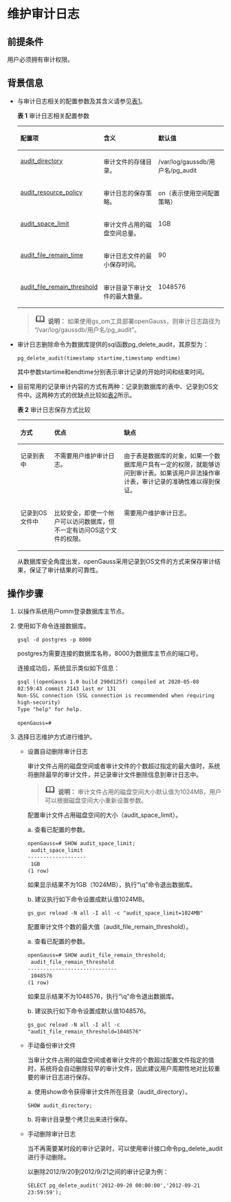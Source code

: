 # 维护审计日志<a name="ZH-CN_TOPIC_0246507973"></a>

## 前提条件<a name="zh-cn_topic_0237121114_zh-cn_topic_0059778793_sbf90b4aa56054a53b7c697eec67d09ac"></a>

用户必须拥有审计权限。

## 背景信息<a name="zh-cn_topic_0237121114_zh-cn_topic_0059778793_scec2076978bb4ca1b7959fef703791b2"></a>

-   与审计日志相关的配置参数及其含义请参见[表1](#zh-cn_topic_0237121114_zh-cn_topic_0059778793_t611ff04302e6463c8850c39d3e1d78fb)。

    **表 1**  审计日志相关配置参数

    <a name="zh-cn_topic_0237121114_zh-cn_topic_0059778793_t611ff04302e6463c8850c39d3e1d78fb"></a>
    <table><thead align="left"><tr id="zh-cn_topic_0237121114_zh-cn_topic_0059778793_r8d98f172fcb143a4b42b10577220d355"><th class="cellrowborder" valign="top" width="37%" id="mcps1.2.4.1.1"><p id="zh-cn_topic_0237121114_zh-cn_topic_0059778793_a193720958fde4c19bc65993675dfa1a9"><a name="zh-cn_topic_0237121114_zh-cn_topic_0059778793_a193720958fde4c19bc65993675dfa1a9"></a><a name="zh-cn_topic_0237121114_zh-cn_topic_0059778793_a193720958fde4c19bc65993675dfa1a9"></a>配置项</p>
    </th>
    <th class="cellrowborder" valign="top" width="28.999999999999996%" id="mcps1.2.4.1.2"><p id="zh-cn_topic_0237121114_zh-cn_topic_0059778793_af5d2e50e4bb64af6a29f7a3fdb06d45f"><a name="zh-cn_topic_0237121114_zh-cn_topic_0059778793_af5d2e50e4bb64af6a29f7a3fdb06d45f"></a><a name="zh-cn_topic_0237121114_zh-cn_topic_0059778793_af5d2e50e4bb64af6a29f7a3fdb06d45f"></a>含义</p>
    </th>
    <th class="cellrowborder" valign="top" width="34%" id="mcps1.2.4.1.3"><p id="zh-cn_topic_0237121114_zh-cn_topic_0059778793_a0b6844c422b4492ebbafb18967b858ac"><a name="zh-cn_topic_0237121114_zh-cn_topic_0059778793_a0b6844c422b4492ebbafb18967b858ac"></a><a name="zh-cn_topic_0237121114_zh-cn_topic_0059778793_a0b6844c422b4492ebbafb18967b858ac"></a>默认值</p>
    </th>
    </tr>
    </thead>
    <tbody><tr id="zh-cn_topic_0237121114_zh-cn_topic_0059778793_r2604828d09ad4f47ab4f2c1801948ebd"><td class="cellrowborder" valign="top" width="37%" headers="mcps1.2.4.1.1 "><p id="zh-cn_topic_0237121114_p1759155401418"><a name="zh-cn_topic_0237121114_p1759155401418"></a><a name="zh-cn_topic_0237121114_p1759155401418"></a><a href="审计开关.md#zh-cn_topic_0237124745_zh-cn_topic_0059777744_sd283781eb52b490db30d6a5549f7db3e">audit_directory</a></p>
    </td>
    <td class="cellrowborder" valign="top" width="28.999999999999996%" headers="mcps1.2.4.1.2 "><p id="zh-cn_topic_0237121114_zh-cn_topic_0059778793_acf56af2e70564f0aad2b714c6ab657f4"><a name="zh-cn_topic_0237121114_zh-cn_topic_0059778793_acf56af2e70564f0aad2b714c6ab657f4"></a><a name="zh-cn_topic_0237121114_zh-cn_topic_0059778793_acf56af2e70564f0aad2b714c6ab657f4"></a>审计文件的存储目录。</p>
    </td>
    <td class="cellrowborder" valign="top" width="34%" headers="mcps1.2.4.1.3 "><p id="zh-cn_topic_0237121114_zh-cn_topic_0059778793_adaa9609514694908b74629047cbb90be"><a name="zh-cn_topic_0237121114_zh-cn_topic_0059778793_adaa9609514694908b74629047cbb90be"></a><a name="zh-cn_topic_0237121114_zh-cn_topic_0059778793_adaa9609514694908b74629047cbb90be"></a><span id="zh-cn_topic_0237121114_text13425845195119"><a name="zh-cn_topic_0237121114_text13425845195119"></a><a name="zh-cn_topic_0237121114_text13425845195119"></a>/var/log/gaussdb</span>/用户名/pg_audit</p>
    </td>
    </tr>
    <tr id="zh-cn_topic_0237121114_row3691171915118"><td class="cellrowborder" valign="top" width="37%" headers="mcps1.2.4.1.1 "><p id="zh-cn_topic_0237121114_p125775410146"><a name="zh-cn_topic_0237121114_p125775410146"></a><a name="zh-cn_topic_0237121114_p125775410146"></a><a href="审计开关.md#zh-cn_topic_0237124745_section939915522551">audit_resource_policy</a></p>
    </td>
    <td class="cellrowborder" valign="top" width="28.999999999999996%" headers="mcps1.2.4.1.2 "><p id="zh-cn_topic_0237121114_p269312191114"><a name="zh-cn_topic_0237121114_p269312191114"></a><a name="zh-cn_topic_0237121114_p269312191114"></a>审计日志的保存策略。</p>
    </td>
    <td class="cellrowborder" valign="top" width="34%" headers="mcps1.2.4.1.3 "><p id="zh-cn_topic_0237121114_p2693119412"><a name="zh-cn_topic_0237121114_p2693119412"></a><a name="zh-cn_topic_0237121114_p2693119412"></a>on（表示使用空间配置策略）</p>
    </td>
    </tr>
    <tr id="zh-cn_topic_0237121114_zh-cn_topic_0059778793_r4addc114b7bc4cb28f59858d1a31e01c"><td class="cellrowborder" valign="top" width="37%" headers="mcps1.2.4.1.1 "><p id="zh-cn_topic_0237121114_p1154754131410"><a name="zh-cn_topic_0237121114_p1154754131410"></a><a name="zh-cn_topic_0237121114_p1154754131410"></a><a href="审计开关.md#zh-cn_topic_0237124745_zh-cn_topic_0059777744_s167d5900250946bca199444c0617c714">audit_space_limit</a></p>
    </td>
    <td class="cellrowborder" valign="top" width="28.999999999999996%" headers="mcps1.2.4.1.2 "><p id="zh-cn_topic_0237121114_zh-cn_topic_0059778793_ae74583aff2ed4414bf4d178de6d1965f"><a name="zh-cn_topic_0237121114_zh-cn_topic_0059778793_ae74583aff2ed4414bf4d178de6d1965f"></a><a name="zh-cn_topic_0237121114_zh-cn_topic_0059778793_ae74583aff2ed4414bf4d178de6d1965f"></a>审计文件占用的磁盘空间总量。</p>
    </td>
    <td class="cellrowborder" valign="top" width="34%" headers="mcps1.2.4.1.3 "><p id="zh-cn_topic_0237121114_zh-cn_topic_0059778793_af2b1d30a53184505947fb653e984e6e6"><a name="zh-cn_topic_0237121114_zh-cn_topic_0059778793_af2b1d30a53184505947fb653e984e6e6"></a><a name="zh-cn_topic_0237121114_zh-cn_topic_0059778793_af2b1d30a53184505947fb653e984e6e6"></a>1GB</p>
    </td>
    </tr>
    <tr id="zh-cn_topic_0237121114_row108931544517"><td class="cellrowborder" valign="top" width="37%" headers="mcps1.2.4.1.1 "><p id="zh-cn_topic_0237121114_p35275441413"><a name="zh-cn_topic_0237121114_p35275441413"></a><a name="zh-cn_topic_0237121114_p35275441413"></a><a href="审计开关.md#zh-cn_topic_0237124745_section149961828185211">audit_file_remain_time</a></p>
    </td>
    <td class="cellrowborder" valign="top" width="28.999999999999996%" headers="mcps1.2.4.1.2 "><p id="zh-cn_topic_0237121114_p13893114414110"><a name="zh-cn_topic_0237121114_p13893114414110"></a><a name="zh-cn_topic_0237121114_p13893114414110"></a>审计日志文件的最小保存时间。</p>
    </td>
    <td class="cellrowborder" valign="top" width="34%" headers="mcps1.2.4.1.3 "><p id="zh-cn_topic_0237121114_p10893844513"><a name="zh-cn_topic_0237121114_p10893844513"></a><a name="zh-cn_topic_0237121114_p10893844513"></a>90</p>
    </td>
    </tr>
    <tr id="zh-cn_topic_0237121114_zh-cn_topic_0059778793_rdc829df6e13b480a9a813d6d85854515"><td class="cellrowborder" valign="top" width="37%" headers="mcps1.2.4.1.1 "><p id="zh-cn_topic_0237121114_p143544143"><a name="zh-cn_topic_0237121114_p143544143"></a><a name="zh-cn_topic_0237121114_p143544143"></a><a href="审计开关.md#zh-cn_topic_0237124745_zh-cn_topic_0059777744_s7fbbb3e514454b11aa33310454965b66">audit_file_remain_threshold</a></p>
    </td>
    <td class="cellrowborder" valign="top" width="28.999999999999996%" headers="mcps1.2.4.1.2 "><p id="zh-cn_topic_0237121114_zh-cn_topic_0059778793_a69fbe4f040e448379bd38496b8fa50fa"><a name="zh-cn_topic_0237121114_zh-cn_topic_0059778793_a69fbe4f040e448379bd38496b8fa50fa"></a><a name="zh-cn_topic_0237121114_zh-cn_topic_0059778793_a69fbe4f040e448379bd38496b8fa50fa"></a>审计目录下审计文件的最大数量。</p>
    </td>
    <td class="cellrowborder" valign="top" width="34%" headers="mcps1.2.4.1.3 "><p id="zh-cn_topic_0237121114_zh-cn_topic_0059778793_aaa60b238c94547109f70cf95c6f14eff"><a name="zh-cn_topic_0237121114_zh-cn_topic_0059778793_aaa60b238c94547109f70cf95c6f14eff"></a><a name="zh-cn_topic_0237121114_zh-cn_topic_0059778793_aaa60b238c94547109f70cf95c6f14eff"></a>1048576</p>
    </td>
    </tr>
    </tbody>
    </table>

    >![](public_sys-resources/icon-note.png) **说明：**
    >如果使用gs\_om工具部署openGauss，则审计日志路径为 “/var/log/gaussdb/用户名/pg\_audit”。

-   审计日志删除命令为数据库提供的sql函数pg\_delete\_audit，其原型为：

    ```
    pg_delete_audit(timestamp startime,timestamp endtime)
    ```

    其中参数startime和endtime分别表示审计记录的开始时间和结束时间。

-   目前常用的记录审计内容的方式有两种：记录到数据库的表中、记录到OS文件中。这两种方式的优缺点比较如[表2](#zh-cn_topic_0237121114_zh-cn_topic_0059778793_t078fedc6256143429079733b91e11d22)所示。

    **表 2**  审计日志保存方式比较

    <a name="zh-cn_topic_0237121114_zh-cn_topic_0059778793_t078fedc6256143429079733b91e11d22"></a>
    <table><thead align="left"><tr id="zh-cn_topic_0237121114_zh-cn_topic_0059778793_r2dcf662de916436294c42715b701b612"><th class="cellrowborder" valign="top" width="16.37836216378362%" id="mcps1.2.4.1.1"><p id="zh-cn_topic_0237121114_zh-cn_topic_0059778793_a2d52f31f283b42bf84382b8527dd0ede"><a name="zh-cn_topic_0237121114_zh-cn_topic_0059778793_a2d52f31f283b42bf84382b8527dd0ede"></a><a name="zh-cn_topic_0237121114_zh-cn_topic_0059778793_a2d52f31f283b42bf84382b8527dd0ede"></a>方式</p>
    </th>
    <th class="cellrowborder" valign="top" width="33.7966203379662%" id="mcps1.2.4.1.2"><p id="zh-cn_topic_0237121114_zh-cn_topic_0059778793_a993895c8ab6e429aa406461afb663f0f"><a name="zh-cn_topic_0237121114_zh-cn_topic_0059778793_a993895c8ab6e429aa406461afb663f0f"></a><a name="zh-cn_topic_0237121114_zh-cn_topic_0059778793_a993895c8ab6e429aa406461afb663f0f"></a>优点</p>
    </th>
    <th class="cellrowborder" valign="top" width="49.825017498250176%" id="mcps1.2.4.1.3"><p id="zh-cn_topic_0237121114_zh-cn_topic_0059778793_aa160057f8f424a0db59a7e9ae1d00943"><a name="zh-cn_topic_0237121114_zh-cn_topic_0059778793_aa160057f8f424a0db59a7e9ae1d00943"></a><a name="zh-cn_topic_0237121114_zh-cn_topic_0059778793_aa160057f8f424a0db59a7e9ae1d00943"></a>缺点</p>
    </th>
    </tr>
    </thead>
    <tbody><tr id="zh-cn_topic_0237121114_zh-cn_topic_0059778793_r6b863162ea9c44d9a233b0e8ab9f4288"><td class="cellrowborder" valign="top" width="16.37836216378362%" headers="mcps1.2.4.1.1 "><p id="zh-cn_topic_0237121114_zh-cn_topic_0059778793_acf8f4781d45f407f866ec0af7f9fc2d2"><a name="zh-cn_topic_0237121114_zh-cn_topic_0059778793_acf8f4781d45f407f866ec0af7f9fc2d2"></a><a name="zh-cn_topic_0237121114_zh-cn_topic_0059778793_acf8f4781d45f407f866ec0af7f9fc2d2"></a>记录到表中</p>
    </td>
    <td class="cellrowborder" valign="top" width="33.7966203379662%" headers="mcps1.2.4.1.2 "><p id="zh-cn_topic_0237121114_zh-cn_topic_0059778793_a8124271dab28420195b4e642bdd61b5c"><a name="zh-cn_topic_0237121114_zh-cn_topic_0059778793_a8124271dab28420195b4e642bdd61b5c"></a><a name="zh-cn_topic_0237121114_zh-cn_topic_0059778793_a8124271dab28420195b4e642bdd61b5c"></a>不需要用户维护审计日志。</p>
    </td>
    <td class="cellrowborder" valign="top" width="49.825017498250176%" headers="mcps1.2.4.1.3 "><p id="zh-cn_topic_0237121114_zh-cn_topic_0059778793_a603ae97804bb4833becf922f6b81a14f"><a name="zh-cn_topic_0237121114_zh-cn_topic_0059778793_a603ae97804bb4833becf922f6b81a14f"></a><a name="zh-cn_topic_0237121114_zh-cn_topic_0059778793_a603ae97804bb4833becf922f6b81a14f"></a>由于表是数据库的对象，如果一个数据库用户具有一定的权限，就能够访问到审计表。如果该用户非法操作审计表，审计记录的准确性难以得到保证。</p>
    </td>
    </tr>
    <tr id="zh-cn_topic_0237121114_zh-cn_topic_0059778793_r61ce01a0283f4d31aca53d248c27bff9"><td class="cellrowborder" valign="top" width="16.37836216378362%" headers="mcps1.2.4.1.1 "><p id="zh-cn_topic_0237121114_zh-cn_topic_0059778793_a51eb5c334c7a49d2831f13f5f89ac29b"><a name="zh-cn_topic_0237121114_zh-cn_topic_0059778793_a51eb5c334c7a49d2831f13f5f89ac29b"></a><a name="zh-cn_topic_0237121114_zh-cn_topic_0059778793_a51eb5c334c7a49d2831f13f5f89ac29b"></a>记录到OS文件中</p>
    </td>
    <td class="cellrowborder" valign="top" width="33.7966203379662%" headers="mcps1.2.4.1.2 "><p id="zh-cn_topic_0237121114_zh-cn_topic_0059778793_a59cc39e7e85149f3bc1397e2727b6a03"><a name="zh-cn_topic_0237121114_zh-cn_topic_0059778793_a59cc39e7e85149f3bc1397e2727b6a03"></a><a name="zh-cn_topic_0237121114_zh-cn_topic_0059778793_a59cc39e7e85149f3bc1397e2727b6a03"></a>比较安全，即使一个帐户可以访问数据库，但不一定有访问OS这个文件的权限。</p>
    </td>
    <td class="cellrowborder" valign="top" width="49.825017498250176%" headers="mcps1.2.4.1.3 "><p id="zh-cn_topic_0237121114_zh-cn_topic_0059778793_a9d730cf2b6ef4067a993b42182d7b505"><a name="zh-cn_topic_0237121114_zh-cn_topic_0059778793_a9d730cf2b6ef4067a993b42182d7b505"></a><a name="zh-cn_topic_0237121114_zh-cn_topic_0059778793_a9d730cf2b6ef4067a993b42182d7b505"></a>需要用户维护审计日志。</p>
    </td>
    </tr>
    </tbody>
    </table>

    从数据库安全角度出发，openGauss采用记录到OS文件的方式来保存审计结果，保证了审计结果的可靠性。


## 操作步骤<a name="zh-cn_topic_0237121114_zh-cn_topic_0059778793_sdeb071ceee2f4cfdb1ae1dc6a00da86d"></a>

1.  以操作系统用户omm登录数据库主节点。
2.  使用如下命令连接数据库。

    ```
    gsql -d postgres -p 8000
    ```

    postgres为需要连接的数据库名称，8000为数据库主节点的端口号。

    连接成功后，系统显示类似如下信息：

    ```
    gsql ((openGauss 1.0 build 290d125f) compiled at 2020-05-08 02:59:43 commit 2143 last mr 131
    Non-SSL connection (SSL connection is recommended when requiring high-security)
    Type "help" for help.

    openGauss=#
    ```

3. 选择日志维护方式进行维护。
   - 设置自动删除审计日志

     审计文件占用的磁盘空间或者审计文件的个数超过指定的最大值时，系统将删除最早的审计文件，并记录审计文件删除信息到审计日志中。

     >![](public_sys-resources/icon-note.png) **说明：**
     >审计文件占用的磁盘空间大小默认值为1024MB，用户可以根据磁盘空间大小重新设置参数。

     配置审计文件占用磁盘空间的大小（audit\_space\_limit）。

     a. 查看已配置的参数。

     ```
     openGauss=# SHOW audit_space_limit;
      audit_space_limit
     -------------------
      1GB
     (1 row)
     ```

     如果显示结果不为1GB（1024MB），执行“\\q”命令退出数据库。

     b. 建议执行如下命令设置成默认值1024MB。

     ```
     gs_guc reload -N all -I all -c "audit_space_limit=1024MB"
     ```

     配置审计文件个数的最大值（audit\_file\_remain\_threshold）。

     a. 查看已配置的参数。

     ```
     openGauss=# SHOW audit_file_remain_threshold;
      audit_file_remain_threshold
     -----------------------------
      1048576
     (1 row)
     ```

     如果显示结果不为1048576，执行“\\q”命令退出数据库。

     b. 建议执行如下命令设置成默认值1048576。

     ```
     gs_guc reload -N all -I all -c "audit_file_remain_threshold=1048576"
     ```

   - 手动备份审计文件

     当审计文件占用的磁盘空间或者审计文件的个数超过配置文件指定的值时，系统将会自动删除较早的审计文件，因此建议用户周期性地对比较重要的审计日志进行保存。

     a. 使用show命令获得审计文件所在目录（audit\_directory）。

     ```
     SHOW audit_directory;
     ```

     b. 将审计目录整个拷贝出来进行保存。

   -   手动删除审计日志

       当不再需要某时段的审计记录时，可以使用审计接口命令pg\_delete\_audit进行手动删除。

       以删除2012/9/20到2012/9/21之间的审计记录为例：

       ```
       SELECT pg_delete_audit('2012-09-20 00:00:00','2012-09-21 23:59:59');
       ```
